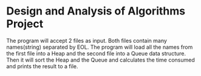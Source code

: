 # Design and Analysis of Algorithms Project
The program will accept 2 files as input. Both files contain many names(string) separated by EOL. The program will load all the names from the first file into a Heap and the second file into a Queue data structure. Then it will sort the Heap and the Queue and calculates the time consumed and prints the result to a file.
